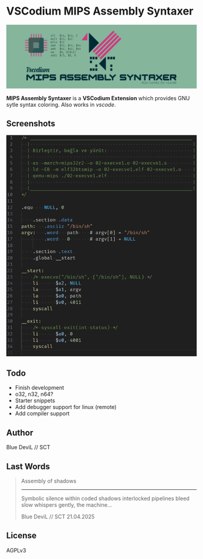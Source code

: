 # VSCodium MIPS Assembly Syntaxer

![banner](./assets/banner.png)

**MIPS Assembly Syntaxer** is a **VSCodium Extension** which provides
GNU sytle syntax coloring. Also works in _vscode_.

## Screenshots

![ss01](./assets/ss01.png)

## Todo

* Finish development
* o32, n32, n64?
* Starter snippets
* Add debugger support for linux (remote)
* Add compiler support

## Author

Blue DeviL // SCT

## Last Words

> Assembly of shadows
>
> ---
>
> Symbolic silence within coded shadows
> interlocked pipelines bleed slow
> whispers gently, the machine...
>
> Blue DeviL // SCT
> 21.04.2025

## License

AGPLv3
